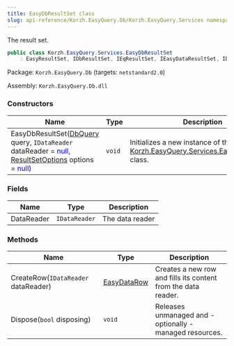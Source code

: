 ```yaml
---
title: EasyDbResultSet class
slug: api-reference/Korzh.EasyQuery.Db/Korzh.EasyQuery.Services namespace/easydbresultset-class
---
```



The result set.
```csharp
public class Korzh.EasyQuery.Services.EasyDbResultSet
    : EasyResultSet, IDbResultSet, IEqResultSet, IEasyDataResultSet, IDisposable

```
Package: `Korzh.EasyQuery.Db` (targets: `netstandard2.0`)

Assembly: `Korzh.EasyQuery.Db.dll`

### Constructors

| Name | Type | Description | 
| --- | --- | --- | 
| EasyDbResultSet([DbQuery](/api-reference/korzh-easyquery-db/korzh-easyquery-db-namespace/dbquery-class) query, `IDataReader` dataReader = <span style='color: blue'>null</span>, [ResultSetOptions](/api-reference/korzh-easyquery/korzh-easyquery-services-namespace/resultsetoptions-class) options = <span style='color: blue'>null</span>) | `void` | Initializes a new instance of the [Korzh.EasyQuery.Services.EasyDbResultSet](/api-reference/korzh-easyquery-db/korzh-easyquery-services-namespace/easydbresultset-class) class. | 


### Fields

| Name | Type | Description | 
| --- | --- | --- | 
| DataReader | `IDataReader` | The data reader | 


### Methods

| Name | Type | Description | 
| --- | --- | --- | 
| CreateRow(`IDataReader` dataReader) | [EasyDataRow](/api-reference/easydata-core/easydata-namespace/easydatarow-class) | Creates a new row and fills its content from the data reader. | 
| Dispose(`bool` disposing) | `void` | Releases unmanaged and - optionally - managed resources. |